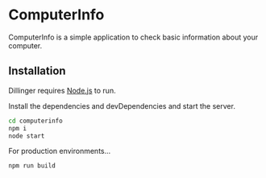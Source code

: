 # ComputerInfo
ComputerInfo is a simple application to check basic information about your computer. 
## Installation

Dillinger requires [Node.js](https://nodejs.org/) to run.

Install the dependencies and devDependencies and start the server.

```sh
cd computerinfo
npm i
node start
```

For production environments...

```sh
npm run build
```
